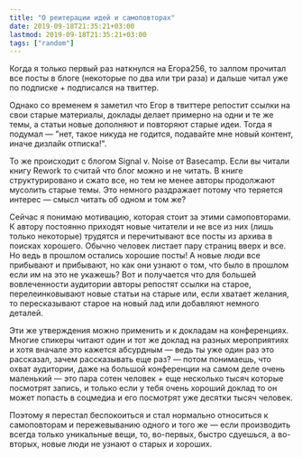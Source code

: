 ```yaml
---
title: "О реитерации идей и самоповторах"
date: 2019-09-18T21:35:21+03:00
lastmod: 2019-09-18T21:35:21+03:00
tags: ["random"]
---
```


Когда я только первый раз наткнулся на Егора256, то залпом прочитал все посты в блоге (некоторые по два или три раза) и дальше читал уже по подписке + подписался на твиттер. 

Однако со временем я заметил что Егор в твиттере репостит ссылки на свои старые материалы, доклады делает примерно на одни и те же темы, а статьи новые дополняют и повторяют старые идеи. Тогда я подумал — "нет, такое никуда не годится, подавайте мне новый контент, иначе дизлайк отписка!".

То же происходит с блогом Signal v. Noise от Basecamp. Если вы читали книгу Rework то считай что блог можно и не читать. В книге структурировано и сжато все, но тем не менее авторы продолжают мусолить старые темы. Это немного раздражает потому что теряется интерес — смысл читать об одном и том же?

Сейчас я понимаю мотивацию, которая стоит за этими самоповторами. К автору постоянно приходят новые читатели и не все из них (лишь только некоторые) трудятся и перечитывают все посты из архива в поисках хорошего. Обычно человек листает пару страниц вверх и все. Но ведь в прошлом остались хорошие посты! А новые люди все прибывают и прибывают, но как они узнают о том, что было в прошлом если им на это не укажешь? Вот и получается что для большей вовлеченности аудитории авторы репостят ссылки на старое, перелеинковывают новые статьи на старые или, если хватает желания, то пересказывают старое на новый лад или добавляют немного деталей.

Эти же утверждения можно применить и к докладам на конференциях. Многие спикеры читают один и тот же доклад на разных мероприятиях и хотя вначале это кажется абсурдным — ведь ты уже один раз это рассказал, зачем рассказывать еще раз? — потом понимаешь, что охват аудитории, даже на большой конференции на самом деле очень маленький — это пара сотен человек + еще несколько тысяч которые посмотрят запись, и только если у тебя очень хороший доклад то он может попасть в соцмедиа и его посмотрят уже десятки тысяч человек.

Поэтому я перестал беспокоиться и стал нормально относиться к самоповторам и пережевыванию одного и того же — если производить всегда только уникальные вещи, то, во-первых, быстро сдуешься, а во-вторых, новые люди не узнают о старых и хороших.
